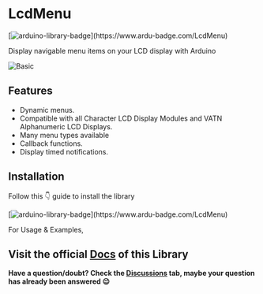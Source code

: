 # LcdMenu

[![arduino-library-badge](https://www.ardu-badge.com/badge/LcdMenu.svg?)](https://www.ardu-badge.com/LcdMenu)

Display navigable menu items on your LCD display with Arduino

![Basic](https://i.imgur.com/nViET8b.gif)

## Features

- Dynamic menus.
- Compatible with all Character LCD Display Modules and VATN Alphanumeric LCD Displays.
- Many menu types available
- Callback functions.
- Display timed notifications.

## Installation

Follow this 👇 guide to install the library

[![arduino-library-badge](https://www.ardu-badge.com/badge/LcdMenu.svg?)](https://www.ardu-badge.com/LcdMenu)

For Usage & Examples,

## Visit the official [Docs](https://forntoh.github.io/LcdMenu/) of this Library

**Have a question/doubt? Check the [Discussions](https://github.com/forntoh/LcdMenu/discussions) tab, maybe your question has already been answered 😉**
